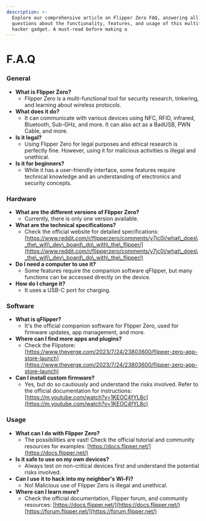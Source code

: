 ```yaml
---
description: >-
  Explore our comprehensive article on Flipper Zero FAQ, answering all your
  questions about the functionality, features, and usage of this multifunctional
  hacker gadget. A must-read before making a
---
```


# F.A.Q

### **General**

* **What is Flipper Zero?**
  * Flipper Zero is a multi-functional tool for security research, tinkering, and learning about wireless protocols.
* **What does it do?**
  * It can communicate with various devices using NFC, RFID, infrared, Bluetooth, Sub-GHz, and more. It can also act as a BadUSB, PWN Cable, and more.
* **Is it legal?**
  * Using Flipper Zero for legal purposes and ethical research is perfectly fine. However, using it for malicious activities is illegal and unethical.
* **Is it for beginners?**
  * While it has a user-friendly interface, some features require technical knowledge and an understanding of electronics and security concepts.

### **Hardware**

* **What are the different versions of Flipper Zero?**
  * Currently, there is only one version available.
* **What are the technical specifications?**
  * Check the official website for detailed specifications: [https://www.reddit.com/r/flipperzero/comments/y7jc0j/what\_does\_the\_wifi\_dev\_board\_do\_with\_the\_flipper/](https://www.reddit.com/r/flipperzero/comments/y7jc0j/what\_does\_the\_wifi\_dev\_board\_do\_with\_the\_flipper/)
* **Do I need a computer to use it?**
  * Some features require the companion software qFlipper, but many functions can be accessed directly on the device.
* **How do I charge it?**
  * It uses a USB-C port for charging.

### **Software**

* **What is qFlipper?**
  * It's the official companion software for Flipper Zero, used for firmware updates, app management, and more.
* **Where can I find more apps and plugins?**
  * Check the Flipstore: [https://www.theverge.com/2023/7/24/23803600/flipper-zero-app-store-launch](https://www.theverge.com/2023/7/24/23803600/flipper-zero-app-store-launch)
* **Can I install custom firmware?**
  * Yes, but do so cautiously and understand the risks involved. Refer to the official documentation for instructions: [https://m.youtube.com/watch?v=1KEOC4fYL8c](https://m.youtube.com/watch?v=1KEOC4fYL8c)

### **Usage**

* **What can I do with Flipper Zero?**
  * The possibilities are vast! Check the official tutorial and community resources for examples: [https://docs.flipper.net/](https://docs.flipper.net/)
* **Is it safe to use on my own devices?**
  * Always test on non-critical devices first and understand the potential risks involved.
* **Can I use it to hack into my neighbor's Wi-Fi?**
  * No! Malicious use of Flipper Zero is illegal and unethical.
* **Where can I learn more?**
  * Check the official documentation, Flipper forum, and community resources: [https://docs.flipper.net/](https://docs.flipper.net/) [https://forum.flipper.net/](https://forum.flipper.net/)

